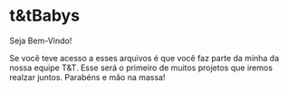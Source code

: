 # t&tBabys
Seja Bem-Vindo!

Se você teve acesso a esses arquivos é que você faz parte da minha da nossa equipe T&T. Esse será o primeiro de muitos projetos que iremos realzar juntos. 
Parabéns e mão na massa! 
